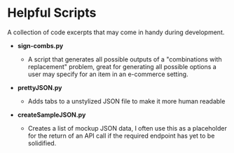 # Helpful Scripts
A collection of code excerpts that may come in handy during development.


* **sign-combs.py**
  * A script that generates all possible outputs of a "combinations with replacement" problem, great for generating all possible options a user may specify for an item in an e-commerce setting.
  
* **prettyJSON.py**
  * Adds tabs to a unstylized JSON file to make it more human readable
  
* **createSampleJSON.py**
  * Creates a list of mockup JSON data, I often use this as a placeholder for the return of an API call if the required endpoint has yet to be solidified.
